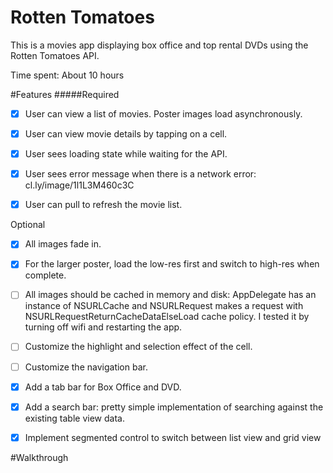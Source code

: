 # Rotten Tomatoes
This is a movies app displaying box office and top rental DVDs using the Rotten Tomatoes API.

Time spent: About 10 hours

#Features
#####Required

* [x] User can view a list of movies. Poster images load asynchronously.

* [x] User can view movie details by tapping on a cell.

* [x] User sees loading state while waiting for the API.

* [x] User sees error message when there is a network error: cl.ly/image/1l1L3M460c3C

* [x] User can pull to refresh the movie list.

Optional

* [x] All images fade in.

* [x] For the larger poster, load the low-res first and switch to high-res when complete.

* [ ] All images should be cached in memory and disk: AppDelegate has an instance of NSURLCache and NSURLRequest makes a request with NSURLRequestReturnCacheDataElseLoad cache policy. I tested it by turning off wifi and restarting the app.

* [ ] Customize the highlight and selection effect of the cell.

* [ ] Customize the navigation bar.

* [x] Add a tab bar for Box Office and DVD.

* [x] Add a search bar: pretty simple implementation of searching against the existing table view data.

* [x] Implement segmented control to switch between list view and grid view

#Walkthrough
